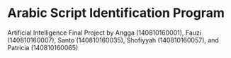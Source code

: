 # Arabic Script Identification Program
Artificial Intelligence Final Project by Angga (140810160001), Fauzi (140810160007), Santo (140810160035), Shofiyyah (140810160057), and Patricia (140810160065)
